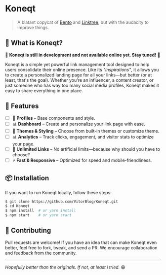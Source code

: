 # Koneqt
> A blatant copycat of [Bento](http://bento.me/) and [Linktree](http://linktr.ee/), but with the audacity to improve things.

## 🚀 What is Koneqt?
🚧 **Koneqt is still in development and not available online yet. Stay tuned!** 🚧

Koneqt is a simple yet powerful link management tool designed to help users consolidate their online presence. Like its *"inspirations"*, it allows you to create a personalized landing page for all your links—but better (or at least, that's the goal). Whether you're an influencer, a content creator, or just someone who has way too many social media profiles, Koneqt makes it easy to share everything in one place.

## 🎯 Features
- [ ] 📌 **Profiles** – Base components and style.
- [ ] 📊 **Dashboard** – Create and personalize your link page with ease.
- [ ] 🎨 **Themes & Styling** – Choose from built-in themes or customize theme.
- [ ] 📊 **Analytics** – Track clicks, engagement, and visitor stats to optimize your page.
- [ ] 🔗 **Unlimited Links** – No artificial limits—because why should you have to choose?
- [ ] ⚡ **Fast & Responsive** – Optimized for speed and mobile-friendliness.

## 📦 Installation
If you want to run Koneqt locally, follow these steps:

```bash
$ git clone https://github.com/VitorBlog/Koneqt.git
$ cd Koneqt
$ npm install  # or yarn install
$ npm start    # or yarn start
```

## 🤝 Contributing
Pull requests are welcome! If you have an idea that can make Koneqt even better, feel free to fork, tweak, and send a PR. We encourage collaboration and feedback from the community.

---

_Hopefully better than the originals. If not, at least i tried._ 😆
